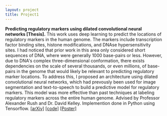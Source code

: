```yaml
---
layout: project
title: Project1
---
```

**Predicting regulatory markers using dilated convolutional neural networks [Thesis].**
	This work uses deep learning to predict the locations of regulatory markers in the human genome. The markers include transcription factor binding sites, histone modifications, and DNAse hypersensitivity sites. I had noticed that prior work in this area only considered short sequences of DNA, where were generally 1000 base-pairs or less. However, due to DNA's complex three-dimensional conformation, there exists dependencies on the scale of several thousands, or even millions, of base-pairs in the genome that would likely be relevant to predicting regulatory marker locations. To address this, I proposed an architecture using dilated convolutional neural networks, which had prevously been used for image segmentation and text-to-speech to build a predictive model for regulatory markers. This model was more effective than past techniques at labeling regulatory markers across the entire human genome. Advised by Professor Alexander Rush and Dr. David Kelley. Implemention done in Python using Tensorflow. [[arXiv]](https://arxiv.org/abs/1710.01278) [[code]](https://github.com/harvardnlp/regulatory-prediction) [[Poster]](assets/icml_poster.pdf)